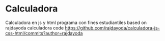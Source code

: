 # Calculadora
Calculadora en js y html
programa con fines estudiantiles 
based on rajdayoda calculadora code
https://github.com/rajdayoda/calculadora-js-css-html/commits?author=rajdayoda
